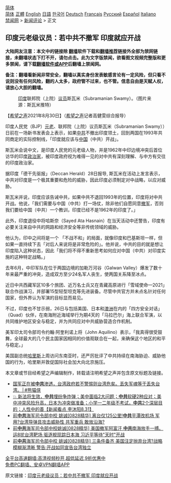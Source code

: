  <!-- 面包屑导航 --> <div class="breadcrumb"><!-- GTranslate: https://gtranslate.io/ -->  <div class="switcher notranslate">  <div class="selected">  <a href="#" onclick="return false;"> 简体</a>  </div>  <div class="option">  <a href="https://www.bannedbook.org" onclick="doGTranslate('zh-CN|zh-CN');jQuery('div.switcher div.selected a').html(jQuery(this).html());return false;" title="简体中文" class="nturl selected"> 简体</a>  <a href="https://www.bannedbook.org/zh-tw/" onclick="doGTranslate('zh-CN|zh-TW');jQuery('div.switcher div.selected a').html(jQuery(this).html());return false;" title="繁體中文" class="nturl"> 正體</a>  <a href="https://www.bannedbook.org/en/" onclick="doGTranslate('zh-CN|en');jQuery('div.switcher div.selected a').html(jQuery(this).html());return false;" title="English" class="nturl"> English</a>  <a href="https://www.bannedbook.org/ja/" onclick="doGTranslate('zh-CN|ja');jQuery('div.switcher div.selected a').html(jQuery(this).html());return false;" title="日本語" class="nturl"> 日語</a>  <a href="https://www.bannedbook.org/ko/" onclick="doGTranslate('zh-CN|ko');jQuery('div.switcher div.selected a').html(jQuery(this).html());return false;" title="한국어" class="nturl"> 한국어</a>  <a href="https://www.bannedbook.org/de/" onclick="doGTranslate('zh-CN|de');jQuery('div.switcher div.selected a').html(jQuery(this).html());return false;" title="Deutsch" class="nturl"> Deutsch</a>  <a href="https://www.bannedbook.org/fr/" onclick="doGTranslate('zh-CN|fr');jQuery('div.switcher div.selected a').html(jQuery(this).html());return false;" title="Français" class="nturl"> Français</a>  <a href="https://www.bannedbook.org/ru/" onclick="doGTranslate('zh-CN|ru');jQuery('div.switcher div.selected a').html(jQuery(this).html());return false;" title="Русский" class="nturl"> Русский</a>  <a href="https://www.bannedbook.org/es/" onclick="doGTranslate('zh-CN|es');jQuery('div.switcher div.selected a').html(jQuery(this).html());return false;" title="Español" class="nturl"> Español</a>  <a href="https://www.bannedbook.org/it/" onclick="doGTranslate('zh-CN|it');jQuery('div.switcher div.selected a').html(jQuery(this).html());return false;" title="Italiano" class="nturl"> Italiano</a>  </div>  </div>      <div class='breadcrumb-sub'><!-- Breadcrumb NavXT 6.3.0 --> <a href="https://www.bannedbook.org/" class="home">禁闻网</a> &gt; <a href="https://www.bannedbook.org/bnews/comments/" class="category">新闻评论</a> &gt; 正文</div></div><h2>印度元老级议员：若中共不撤军 印度就应开战</h2> <p class="notice"><b>大陆网友注意：本文中的链接除 <a href="https://github.com/bannedbook/fanqiang" >翻墙</a>软件下载和<a href="https://github.com/killgcd/justmysocks/blob/master/README.md">翻墙推荐</a>链接外全部为禁网链接，未翻墙状态下打不开，请勿点击。此为文字版禁闻，欲看图文视频完整版和更多禁闻，请下载<a href="https://github.com/bannedbook/fanqiang">翻墙软件或APP</a>后翻墙上禁闻网。</p><p>备注：翻墙看新闻非常安全，翻墙以真实身份发表敏感言论有一定风险，但只看不说则没有任何风险，翻的人太多，政府管不过来，也不管。信息自由是天赋人权，请放心大胆的翻墙。</b></p>  <div class="entry"> <figure> <p><figcaption><a href="https://www.bannedbook.org/bnews/tag/%e5%8d%b0%e5%ba%a6/" class="st_tag internal_tag" rel="tag" title="标签 印度 下的日志">印度</a>联邦院（上院）<a href="https://www.bannedbook.org/bnews/tag/%e8%ae%ae%e5%91%98/" class="st_tag internal_tag" rel="tag" title="标签 议员 下的日志">议员</a>斯瓦米（Subramanian Swamy）。（图片来源：斯瓦米推特）</figcaption></figure> <p>【<span class='wp_keywordlink_affiliate'><a href="https://www.soundofhope.org" title="希望之声" target="_blank">希望之声</a></span>2021年8月30日】（<a href="https://www.bannedbook.org/bnews/tag/%e5%b8%8c%e6%9c%9b%e4%b9%8b%e5%a3%b0/" class="st_tag internal_tag" rel="tag" title="标签 希望之声 下的日志">希望之声</a>记者高健雯综合报导）</p> <p>印度人民党（BJP）<a href="https://www.bannedbook.org/bnews/tag/%E5%85%83%E8%80%81/" class="st_tag internal_tag" rel="tag" title="标签 元老 下的日志">元老</a>、联邦院（上院）议员斯瓦米（Subramanian Swamy））日前在一场新书发表会上表示，如果<a href="https://www.bannedbook.org/bnews/tag/%e4%b8%ad%e5%85%b1/" class="st_tag internal_tag" rel="tag" title="标签 中共 下的日志">中共</a>不撤出印度领土，回到两国在1993年共同商定的实际控制线，「印度就应该与<span class='wp_keywordlink_affiliate'><a href="https://www.bannedbook.org/" title="中国" target="_blank">中国</a></span>（中共）开战」。</p> <p>斯瓦米会说中文，是印度人民党的元老级人物，并是1962年中印边境冲突后首位访华的印度<a href="https://www.bannedbook.org/bnews/tag/%E6%94%BF%E6%B2%BB%E5%AE%B6/" class="st_tag internal_tag" rel="tag" title="标签 政治家 下的日志">政治家</a>，被印度政府视为难得一见的对中共有深刻理解、与中方有交往的印度政治家。</p>  <p>据印度「德干先驱报」（Deccan Herald）28日报导, 斯瓦米在活动上发言表示，中共对印度是一个极其重要和危险的威胁，因此印度必须制定对中战略，以应对威胁。</p> <p>斯瓦米并说，印度应该告诫中共，如果中共不退回1993年的位置，印度将对中共开战。他说，「我们需要与中国（中共）打一场仗，除非他们自愿同意<a href="https://www.bannedbook.org/bnews/tag/%E6%92%A4%E5%86%9B/" class="st_tag internal_tag" rel="tag" title="标签 撤军 下的日志">撤军</a>，否则我们要给中国（中共）一个教训，印度已经不是1962年的印度了。」</p> <p>此外，印度退役中将哈斯奈（Sayed Ata Hasnain）在当天活动中还警告，印度有必要关注来自中共的网路和经济安全等非传统领域的威胁。</p>  <p>他认为，印中之间将是一个 「不战不和」的局面，就像印度和巴基斯坦一样，但如果一直持续下去「对后人来说将是非常危险的」。他并说，中共的目的就是想让印度陷入这种状态，因此「我们将不得不重新思考如何应对中国（中共）对印度实施的这种特定战略。」</p> <p>去年6月，中印军队在位于两国边境的加勒万河谷（Galwan Valley）爆发了数十年来最严重的冲突，造成双方至少24名军人丧生，使两国关系降至冰点。</p> <p>近日中共西藏军区10多个旅团、近万名士兵又在青藏高原进行「雪域使命—2021」联合作战演习，并部署15型轻型坦克等先进装备。尽管中共官方并未点名针对任何国家，但外界认为军演的目标显而易见。</p>  <p>不过，印度也不甘示弱，26日与包括美国、日本和<a href="https://www.bannedbook.org/bnews/tag/%e6%be%b3%e6%b4%b2/" class="st_tag internal_tag" rel="tag" title="标签 澳洲 下的日志">澳洲</a>在内的「四方安全对话」（Quad）伙伴，在南海附近海域举行为期4天的「马拉巴尔」海上联合军演，以共同维护地区安全与稳定，并为共同应对中共威胁营造合作机制。</p> <p>美军印太司令部司令约翰∙阿奎利诺上将（John Aquilino）表示，「我真得很受鼓舞，全球最大的几个民主国家因相同的价值观联合在一起，来确保这个地区的和平与稳定。」</p> <p>美国副总统<a href="https://www.bannedbook.org/bnews/tag/%E5%93%88%E9%87%8C%E6%96%AF/" class="st_tag internal_tag" rel="tag" title="标签 哈里斯 下的日志">哈里斯</a>上周访问东南亚时，还严厉批评了中共持续在南海胁迫、威胁他国的行为，哈里斯并敦促国际社会加大向北京施压。</p>  <p>本文章或节目经希望之声编辑制作，转载请注明希望之声并包含原文标题及链接。 </p> <ul class='op-related-articles' title='相关阅读'> <li><a href='https://www.bannedbook.org/bnews/comments/20210831/1616311.html' target='_blank'>国军正在被<b>中共</b>渗透，台湾政府若不警惕则台湾危矣。丢失军魂等于丢失台湾。│#熊猫侠</a></li> <li><a href='https://www.bannedbook.org/bnews/bannedvideo/20210831/1616306.html' target='_blank'>💥 新法将生效，<b>中共</b>埋纷争炸弹；美中面临2大问题；<b>中共</b>软硬2种应对；美中冲突风险升高，日本为冲突做准备；小学一二年级不考试，<b>中共</b>2个深层目的；人性中的善【新闻看点‭ ‬李沐阳8.31】</a></li> <li><a href='https://www.bannedbook.org/bnews/bannedvideo/20210831/1616299.html' target='_blank'>前<b>中共</b>海军司令部中校 姚诚[0828精华] 离台仅125公里!<b>中共</b>平潭改机场 军用?台湾导弹具攻击威胁性 共军重兵 敢放沿海?</a></li> <li><a href='https://www.bannedbook.org/bnews/bannedvideo/20210831/1616298.html' target='_blank'>前<b>中共</b>海军司令部中校姚诚[0828精华] 美国撤军阿富汗 <b>中共</b>南海放手一搏。运8扰台湾靶场 驱逐舰现踪日本海 习近平等待"天时"开战</a></li> <li><a href='https://www.bannedbook.org/bnews/bannedvideo/20210831/1616297.html' target='_blank'>前<b>中共</b>海军司令部中校 姚诚[0828精华] 三条件备齐 美国注定抛弃台湾?战略模糊渐清晰 警告:开战如同宣告台湾独立</a></li> </ul> <p class="texttj"> <a href="https://github.com/bannedbook/fanqiang/wiki/V2ray%E6%9C%BA%E5%9C%BA" target="_blank">全平台高速翻墙:高清视频秒开,超低延迟,9折优惠中</a><br/> <a href="https://github.com/bannedbook/fanqiang/wiki/%E7%A6%81%E9%97%BB%E7%BD%91%E5%AE%89%E5%8D%93%E7%BF%BB%E5%A2%99%E6%96%B0%E9%97%BBAPP" target="_blank">免费PC翻墙、安卓VPN翻墙APP</a></p><p>原文链接：<a class="src_link"  href="https://www.soundofhope.org/post/540266" target="_blank">印度元老级议员：若中共不撤军 印度就应开战</a></p><a name='sharetosocial'></a>  <div style="margin-bottom:5px;padding-bottom:5px;clear:both"> <div id="archive-pix-1" class="banner-ads"> <!-- AuctionX Display platform tag START --> <div id="26318x728x90x621x_ADSLOT2" clicktrack="%%CLICK_URL_ESC%%"></div> <!-- AuctionX Display platform tag END --> </div> <div id="archive-pix-2" class="banner-ads"> <!-- AuctionX Display platform tag START --> <div id="26315x300x250x621x_ADSLOT2" clicktrack="%%CLICK_URL_ESC%%"></div> <!-- AuctionX Display platform tag END --> </div> </div>  <div id="archive-pix-1" class="banner-ads"> <!-- AuctionX Display platform tag START --> <div id="26318x728x90x621x_ADSLOT3" clicktrack="%%CLICK_URL_ESC%%"></div> <!-- AuctionX Display platform tag END --> </div> </div><!--END ENTRY--> 